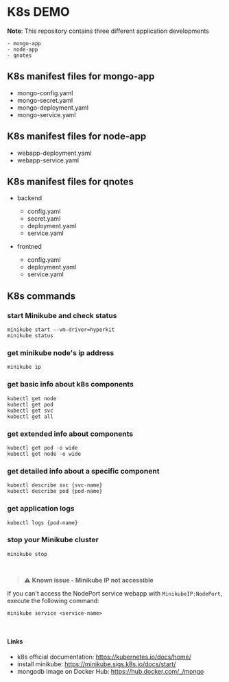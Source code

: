 # K8s DEMO

**Note**: This repository contains three different application developments

    - mongo-app
    - node-app
    - qnotes

## K8s manifest files for mongo-app

* mongo-config.yaml
* mongo-secret.yaml
* mongo-deployment.yaml
* mongo-service.yaml

## K8s manifest files for node-app

* webapp-deployment.yaml
* webapp-service.yaml

## K8s manifest files for qnotes

- backend

    * config.yaml
    * secret.yaml
    * deployment.yaml
    * service.yaml

- frontned

    * config.yaml
    * deployment.yaml
    * service.yaml

## K8s commands

### start Minikube and check status

    minikube start --vm-driver=hyperkit 
    minikube status

### get minikube node's ip address

    minikube ip

### get basic info about k8s components

    kubectl get node
    kubectl get pod
    kubectl get svc
    kubectl get all

### get extended info about components

    kubectl get pod -o wide
    kubectl get node -o wide

### get detailed info about a specific component

    kubectl describe svc {svc-name}
    kubectl describe pod {pod-name}

### get application logs

    kubectl logs {pod-name}

### stop your Minikube cluster

    minikube stop

<br />

> :warning: **Known issue - Minikube IP not accessible**

If you can't access the NodePort service webapp with `MinikubeIP:NodePort`, execute the following command:

    minikube service <service-name>

<br />

#### Links

* k8s official documentation: <https://kubernetes.io/docs/home/>
* install minikube: <https://minikube.sigs.k8s.io/docs/start/>
* mongodb image on Docker Hub: <https://hub.docker.com/_/mongo>
